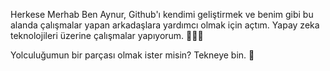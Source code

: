 

Herkese Merhab
 Ben Aynur, Github'ı kendimi geliştirmek ve benim gibi bu alanda çalışmalar yapan arkadaşlara yardımcı olmak için açtım. Yapay zeka teknolojileri üzerine çalışmalar yapıyorum.  👩🏻‍💻   
     
     
     
  Yolculuğumun bir parçası olmak ister misin? Tekneye bin. 🌼



